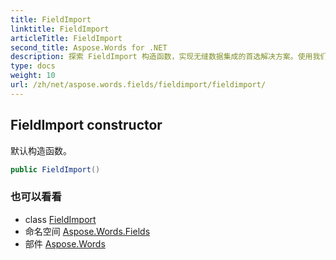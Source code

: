 ```yaml
---
title: FieldImport
linktitle: FieldImport
articleTitle: FieldImport
second_title: Aspose.Words for .NET
description: 探索 FieldImport 构造函数，实现无缝数据集成的首选解决方案。使用我们强大的默认构造函数，解锁高效的工作流程！
type: docs
weight: 10
url: /zh/net/aspose.words.fields/fieldimport/fieldimport/
---
```

## FieldImport constructor

默认构造函数。

```csharp
public FieldImport()
```

### 也可以看看

* class [FieldImport](../)
* 命名空间 [Aspose.Words.Fields](../../../aspose.words.fields/)
* 部件 [Aspose.Words](../../../)
